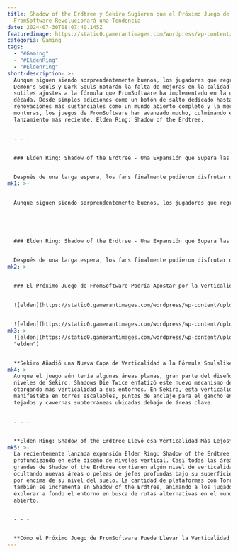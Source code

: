 ```yaml
---
title: Shadow of the Erdtree y Sekiro Sugieren que el Próximo Juego de
  FromSoftware Revolucionará una Tendencia
date: 2024-07-30T08:07:40.145Z
featuredimage: https://static0.gamerantimages.com/wordpress/wp-content/uploads/wm/2024/07/fromsoftware-next-game-elevate-trend.jpg?q=49&fit=crop&w=1100&h=618&dpr=2
categoria: Gaming
tags:
  - "#Gaming"
  - "#EldenRing"
  - "#Eldenring"
short-description: >-
  Aunque siguen siendo sorprendentemente buenos, los jugadores que regresen a
  Demon's Souls y Dark Souls notarán la falta de mejoras en la calidad de vida y
  sutiles ajustes a la fórmula que FromSoftware ha implementado en la última
  década. Desde simples adiciones como un botón de salto dedicado hasta
  renovaciones más sustanciales como un mundo abierto completo y la mecánica de
  monturas, los juegos de FromSoftware han avanzado mucho, culminando en el
  lanzamiento más reciente, Elden Ring: Shadow of the Erdtree.


  - - -


  ### Elden Ring: Shadow of the Erdtree - Una Expansión que Supera las Expectativas


  Después de una larga espera, los fans finalmente pudieron disfrutar de Elden Ring: Shadow of the Erdtree hace aproximadamente un mes, y para muchos, fue todo lo que querían y más. Una aventura intrincada y extensa de más de 20 h
mk1: >-
  

  Aunque siguen siendo sorprendentemente buenos, los jugadores que regresen a Demon's Souls y Dark Souls notarán la falta de mejoras en la calidad de vida y sutiles ajustes a la fórmula que FromSoftware ha implementado en la última década. Desde simples adiciones como un botón de salto dedicado hasta renovaciones más sustanciales como un mundo abierto completo y la mecánica de monturas, los juegos de FromSoftware han avanzado mucho, culminando en el lanzamiento más reciente, Elden Ring: Shadow of the Erdtree.


  - - -


  ### Elden Ring: Shadow of the Erdtree - Una Expansión que Supera las Expectativas


  Después de una larga espera, los fans finalmente pudieron disfrutar de Elden Ring: Shadow of the Erdtree hace aproximadamente un mes, y para muchos, fue todo lo que querían y más. Una aventura intrincada y extensa de más de 20 horas, la expansión Shadow of the Erdtree de Elden Ring es mucho más que un DLC promedio y ha establecido un listón muy alto para el próximo juego de FromSoftware, especialmente en un aspecto en el que
mk2: >-
  

  ### El Próximo Juego de FromSoftware Podría Apostar por la Verticalidad


  ![elden](https://static0.gamerantimages.com/wordpress/wp-content/uploads/2024/06/sekiro-jumping-by-japan-in-sekiro-shadows-dies-twice.jpg?q=49&fit=contain&w=750&h=415&dpr=2 "elden")


  ![elden](https://static0.gamerantimages.com/wordpress/wp-content/uploads/2024/07/shadow-of-the-erdtree-how-to-reach-church-of-consolation-3.jpg?q=49&fit=contain&w=750&h=415&dpr=2 "elden")
mk3: >-
  ![elden](https://static0.gamerantimages.com/wordpress/wp-content/uploads/2024/07/enir-ilim-in-elden-ring-shadow-of-the-erdtree.jpg?q=49&fit=contain&w=750&h=415&dpr=2
  "elden")


  **Sekiro Añadió una Nueva Capa de Verticalidad a la Fórmula Soulslike de FromSoft** Tomando la fórmula general de Souls de FromSoftware y agregando su propio conjunto de giros únicos, Sekiro: Shadows Die Twice ofreció una experiencia familiar pero fresca para los veteranos de FromSoftware cuando se lanzó en 2019. Una de las mayores desviaciones de la fórmula habitual fue el sistema de travesía de Sekiro, que permitía a los jugadores engancharse a partes específicas del entorno con su Herramienta Prostética Shinobi.
mk4: >-
  Aunque el juego aún tenía algunas áreas planas, gran parte del diseño de
  niveles de Sekiro: Shadows Die Twice enfatizó este nuevo mecanismo de gancho,
  otorgando más verticalidad a sus entornos. En Sekiro, esta verticalidad se
  manifestaba en torres escalables, puntos de anclaje para el gancho en los
  tejados y cavernas subterráneas ubicadas debajo de áreas clave.


  - - -


  **Elden Ring: Shadow of the Erdtree Llevó esa Verticalidad Más Lejos** El juego base de Elden Ring llevó la verticalidad de Sekiro un paso más allá, implementándola en un vasto mundo abierto. La verticalidad de Elden Ring se aprecia mejor en áreas de Mazmorras de Legado como el Castillo de Velo Tormentoso y la Capital Real Leyndell, ambas con caminos ramificados que llevan al jugador a niveles subterráneos, superiores y hasta los cielos. Esta verticalidad también se puede ver en algunas áreas del mundo abierto de Elden Ring, donde la montura del jugador, Torrente, es necesaria para alcanzar nuevas alturas o descender de manera segura por altas montañas.
mk5: >-
  La recientemente lanzada expansión Elden Ring: Shadow of the Erdtree continúa
  profundizando en este diseño de niveles vertical. Casi todas las áreas más
  grandes de Shadow of the Erdtree contienen algún nivel de verticalidad,
  ocultando nuevas áreas o peleas de jefes profundas bajo su superficie o muy
  por encima de su nivel del suelo. La cantidad de plataformas con Torrente
  también se incrementa en Shadow of the Erdtree, animando a los jugadores a
  explorar a fondo el entorno en busca de rutas alternativas en el mundo
  abierto.


  - - -


  **Cómo el Próximo Juego de FromSoftware Puede Llevar la Verticalidad al Siguiente Nivel** Basado en sus últimos juegos, parece seguro asumir que FromSoftware seguirá experimentando con la verticalidad en el diseño de niveles de su próximo juego. Y si ese termina siendo el caso, hay varias maneras en las que FromSoftware podría llevar la verticalidad al siguiente nivel. Una idea simple pero efectiva sería combinar los enfoques de verticalidad de Sekiro y Elden Ring, entregando el enfoque de niveles apilados y diseño ambiental de este último, y agregando el mecanismo de gancho del primero para hacer que la travesía vertical se sienta fluida y rápida.
---
```

